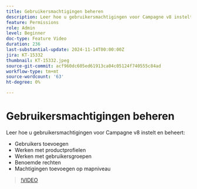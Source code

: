 ```yaml
---
title: Gebruikersmachtigingen beheren
description: Leer hoe u gebruikersmachtigingen voor Campagne v8 instelt en beheert. Voeg gebruikers toe, werk met productprofielen, gebruikersgroepen, en genoemde rechten. Voeg machtigingen toe op mapniveau.
feature: Permissions
role: Admin
level: Beginner
doc-type: Feature Video
duration: 236
last-substantial-update: 2024-11-14T00:00:00Z
jira: KT-15332
thumbnail: KT-15332.jpeg
source-git-commit: acf960dc605ed61913ca04c05124f740555c84ad
workflow-type: tm+mt
source-wordcount: '63'
ht-degree: 0%

---
```



# Gebruikersmachtigingen beheren

Leer hoe u gebruikersmachtigingen voor Campagne v8 instelt en beheert:

* Gebruikers toevoegen
* Werken met productprofielen
* Werken met gebruikersgroepen
* Benoemde rechten
* Machtigingen toevoegen op mapniveau

>[!VIDEO](https://video.tv.adobe.com/v/3438198/?learn=on)
